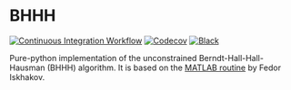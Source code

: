 # BHHH

[![Continuous Integration Workflow](https://github.com/segsell/bhhh/actions/workflows/main.yml/badge.svg)](https://github.com/segsell/bhhh/actions/workflows/main.yml)
[![Codecov](https://codecov.io/gh/segsell/bhhh/branch/main/graph/badge.svg)](https://app.codecov.io/gh/segsell/bhhh)
[![Black](https://img.shields.io/badge/code%20style-black-000000.svg)](https://github.com/psf/black)

Pure-python implementation of the unconstrained Berndt-Hall-Hall-Hausman (BHHH)
algorithm. It is based on the
[MATLAB routine](https://github.com/fediskhakov/MPECvsNFXP/blob/8212346a0426f54977823bd754947f528ed749ba/nfxp_Rust87/nfxp.m#L315)
by Fedor Iskhakov.
